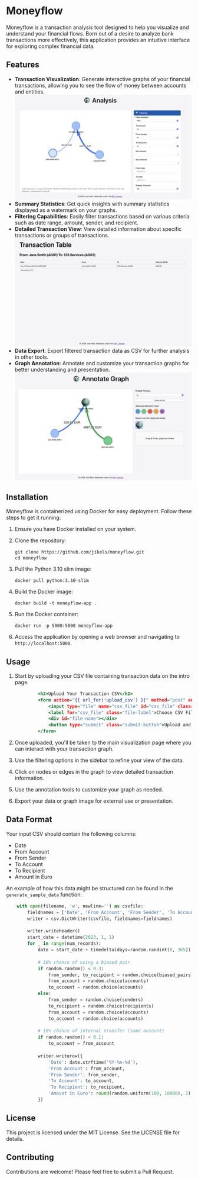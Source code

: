 # Moneyflow

Moneyflow is a transaction analysis tool designed to help you visualize and understand your financial flows. Born out of a desire to analyze bank transactions more effectively, this application provides an intuitive interface for exploring complex financial data.

## Features

- **Transaction Visualization**: Generate interactive graphs of your financial transactions, allowing you to see the flow of money between accounts and entities.
![Filtering](src/static/images/filter_transactions.png)
- **Summary Statistics**: Get quick insights with summary statistics displayed as a watermark on your graphs.
- **Filtering Capabilities**: Easily filter transactions based on various criteria such as date range, amount, sender, and recipient.
- **Detailed Transaction View**: View detailed information about specific transactions or groups of transactions.
![Annotation](src/static/images/transaction_view.png)
- **Data Export**: Export filtered transaction data as CSV for further analysis in other tools.
- **Graph Annotation**: Annotate and customize your transaction graphs for better understanding and presentation.
![Annotation](src/static/images/annotate_graph.png)

## Installation

Moneyflow is containerized using Docker for easy deployment. Follow these steps to get it running:

1. Ensure you have Docker installed on your system.

2. Clone the repository:
   ```
   git clone https://github.com/jikels/moneyflow.git
   cd moneyflow
   ```

3. Pull the Python 3.10 slim image:
   ```
   docker pull python:3.10-slim
   ```

4. Build the Docker image:
   ```
   docker build -t moneyflow-app .
   ```

5. Run the Docker container:
   ```
   docker run -p 5000:5000 moneyflow-app
   ```

6. Access the application by opening a web browser and navigating to `http://localhost:5000`.

## Usage

1. Start by uploading your CSV file containing transaction data on the intro page.


```63:69:src/templates/intro.html
            <h2>Upload Your Transaction CSV</h2>
            <form action="{{ url_for('upload_csv') }}" method="post" enctype="multipart/form-data" class="upload-form">
                <input type="file" name="csv_file" id="csv_file" class="file-input" accept=".csv" required>
                <label for="csv_file" class="file-label">Choose CSV File</label>
                <div id="file-name"></div>
                <button type="submit" class="submit-button">Upload and Visualize</button>
            </form>
```


2. Once uploaded, you'll be taken to the main visualization page where you can interact with your transaction graph.

3. Use the filtering options in the sidebar to refine your view of the data.

4. Click on nodes or edges in the graph to view detailed transaction information.

5. Use the annotation tools to customize your graph as needed.

6. Export your data or graph image for external use or presentation.

## Data Format

Your input CSV should contain the following columns:
- Date
- From Account
- From Sender
- To Account
- To Recipient
- Amount in Euro

An example of how this data might be structured can be found in the `generate_sample_data` function:


```19:50:src/example_data.py
    with open(filename, 'w', newline='') as csvfile:
        fieldnames = ['Date', 'From Account', 'From Sender', 'To Account', 'To Recipient', 'Amount in Euro']
        writer = csv.DictWriter(csvfile, fieldnames=fieldnames)

        writer.writeheader()
        start_date = datetime(2023, 1, 1)
        for _ in range(num_records):
            date = start_date + timedelta(days=random.randint(0, 365))
            
            # 30% chance of using a biased pair
            if random.random() < 0.3:
                from_sender, to_recipient = random.choice(biased_pairs)
                from_account = random.choice(accounts)
                to_account = random.choice(accounts)
            else:
                from_sender = random.choice(senders)
                to_recipient = random.choice(recipients)
                from_account = random.choice(accounts)
                to_account = random.choice(accounts)

            # 10% chance of internal transfer (same account)
            if random.random() < 0.1:
                to_account = from_account

            writer.writerow({
                'Date': date.strftime('%Y-%m-%d'),
                'From Account': from_account,
                'From Sender': from_sender,
                'To Account': to_account,
                'To Recipient': to_recipient,
                'Amount in Euro': round(random.uniform(100, 10000), 2)
            })
```


## License

This project is licensed under the MIT License. See the LICENSE file for details.

## Contributing

Contributions are welcome! Please feel free to submit a Pull Request.